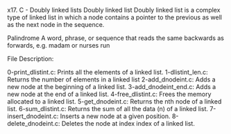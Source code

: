 x17. C - Doubly linked lists
Doubly linked list
Doubly linked list is a complex type of linked list in which a node contains a pointer to the previous as well as the next node in the sequence.

Palindrome
A word, phrase, or sequence that reads the same backwards as forwards, e.g. madam or nurses run

File Description:

0-print_dlistint.c: Prints all the elements of a linked list.
1-dlistint_len.c: Returns the number of elements in a linked list
2-add_dnodeint.c: Adds a new node at the beginning of a linked list.
3-add_dnodeint_end.c: Adds a new node at the end of a linked list.
4-free_dlistint.c: Frees the memory allocated to a linked list.
5-get_dnodeint.c: Returns the nth node of a linked list.
6-sum_dlistint.c: Returns the sum of all the data (n) of a linked list.
7-insert_dnodeint.c: Inserts a new node at a given position.
8-delete_dnodeint.c: Deletes the node at index index of a linked list.

